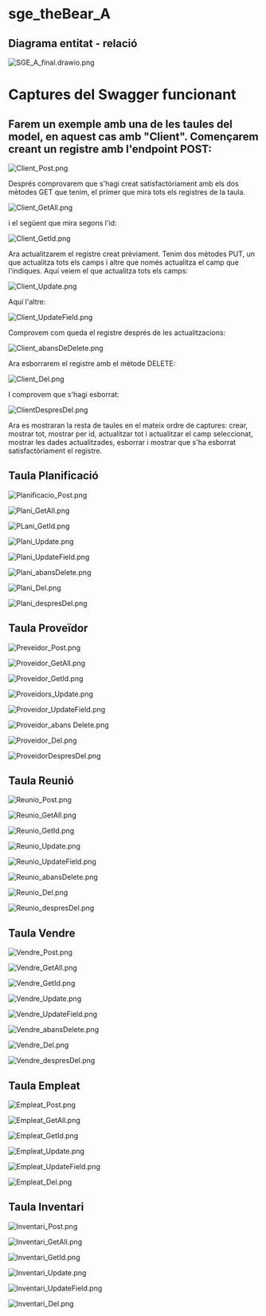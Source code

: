 # sge_theBear_A

## Diagrama entitat - relació 

![SGE_A_final.drawio.png](Capturas/MdoelE-R/SGE_A_final.drawio.png)

# Captures del Swagger funcionant

## Farem un exemple amb una de les taules del model, en aquest cas amb "Client". Començarem creant un registre amb l'endpoint POST:

![Client_Post.png](Capturas/Swagger/Client_Post.png)

Després comprovarem que s'hagi creat satisfactòriament amb els dos mètodes GET que tenim, el primer que mira tots els registres de la taula.

![Client_GetAll.png](Capturas/Swagger/Client_GetAll.png)

i el següent que mira segons l'id:

![Client_GetId.png](Capturas/Swagger/Client_GetId.png)

Ara actualitzarem el registre creat prèviament. Tenim dos mètodes PUT, un que actualitza tots els camps i altre que només actualitza el camp que l'indiques. 
Aquí veiem el que actualitza tots els camps:

![Client_Update.png](Capturas/Swagger/Client_Update.png)

Aquí l'altre:

![Client_UpdateField.png](Capturas/Swagger/Client_UpdateField.png)

Comprovem com queda el registre després de les actualitzacions:

![Client_abansDeDelete.png](Capturas/Swagger/Client_abansDeDelete.png)

Ara esborrarem el registre amb el mètode DELETE:

![Client_Del.png](Capturas/Swagger/Client_Del.png)

I comprovem que s'hagi esborrat:

![ClientDespresDel.png](Capturas/Swagger/ClientDespresDel.png)

Ara es mostraran la resta de taules en el mateix ordre de captures: crear, mostrar tot, mostrar per id, actualitzar tot i actualitzar el camp seleccionat, mostrar les dades actualitzades, esborrar i mostrar que s'ha esborrat satisfactòriament el registre.

## Taula Planificació

![Planificacio_Post.png](Capturas/Swagger/Planificacio_Post.png)

![Plani_GetAll.png](Capturas/Swagger/Plani_GetAll.png)

![PLani_GetId.png](Capturas/Swagger/PLani_GetId.png)

![Plani_Update.png](Capturas/Swagger/Plani_Update.png)

![Plani_UpdateField.png](Capturas/Swagger/Plani_UpdateField.png)

![Plani_abansDelete.png](Capturas/Swagger/Plani_abansDelete.png)

![Plani_Del.png](Capturas/Swagger/Plani_Del.png)

![Plani_despresDel.png](Capturas/Swagger/Plani_despresDel.png)

## Taula Proveïdor

![Preveidor_Post.png](Capturas/Swagger/Preveidor_Post.png)

![Proveidor_GetAll.png](Capturas/Swagger/Proveidor_GetAll.png)

![Proveidor_GetId.png](Capturas/Swagger/Proveidor_GetId.png)

![Proveidors_Update.png](Capturas/Swagger/Proveidors_Update.png)

![Proveidor_UpdateField.png](Capturas/Swagger/Proveidor_UpdateField.png)

![Proveidor_abans Delete.png](Capturas/Swagger/Proveidor_abans%20Delete.png)

![Proveidor_Del.png](Capturas/Swagger/Proveidor_Del.png)

![ProveidorDespresDel.png](Capturas/Swagger/ProveidorDespresDel.png)

## Taula Reunió

![Reunio_Post.png](Capturas/Swagger/Reunio_Post.png)

![Reunio_GetAll.png](Capturas/Swagger/Reunio_GetAll.png)

![Reunio_GetId.png](Capturas/Swagger/Reunio_GetId.png)

![Reunio_Update.png](Capturas/Swagger/Reunio_Update.png)

![Reunio_UpdateField.png](Capturas/Swagger/Reunio_UpdateField.png)

![Reunio_abansDelete.png](Capturas/Swagger/Reunio_abansDelete.png)

![Reunio_Del.png](Capturas/Swagger/Reunio_Del.png)

![Reunio_despresDel.png](Capturas/Swagger/Reunio_despresDel.png)

## Taula Vendre

![Vendre_Post.png](Capturas/Swagger/Vendre_Post.png)

![Vendre_GetAll.png](Capturas/Swagger/Vendre_GetAll.png)

![Vendre_GetId.png](Capturas/Swagger/Vendre_GetId.png)

![Vendre_Update.png](Capturas/Swagger/Vendre_Update.png)

![Vendre_UpdateField.png](Capturas/Swagger/Vendre_UpdateField.png)

![Vendre_abansDelete.png](Capturas/Swagger/Vendre_abansDelete.png)

![Vendre_Del.png](Capturas/Swagger/Vendre_Del.png)

![Vendre_despresDel.png](Capturas/Swagger/Vendre_despresDel.png)

## Taula Empleat

![Empleat_Post.png](Capturas/Swagger/Empleat_Post.png)

![Empleat_GetAll.png](Capturas/Swagger/Empleat_GetAll.png)

![Empleat_GetId.png](Capturas/Swagger/Empleat_GetId.png)

![Empleat_Update.png](Capturas/Swagger/Empleat_Update.png)

![Empleat_UpdateField.png](Capturas/Swagger/Empleat_UpdateField.png)

![Empleat_Del.png](Capturas/Swagger/Empleat_Del.png)

## Taula Inventari

![Inventari_Post.png](Capturas/Swagger/Inventari_Post.png)

![Inventari_GetAll.png](Capturas/Swagger/Inventari_GetAll.png)

![Inventari_GetId.png](Capturas/Swagger/Inventari_GetId.png)

![Inventari_Update.png](Capturas/Swagger/Inventari_Update.png)

![Inventari_UpdateField.png](Capturas/Swagger/Inventari_UpdateField.png)

![Inventari_Del.png](Capturas/Swagger/Inventari_Del.png)





